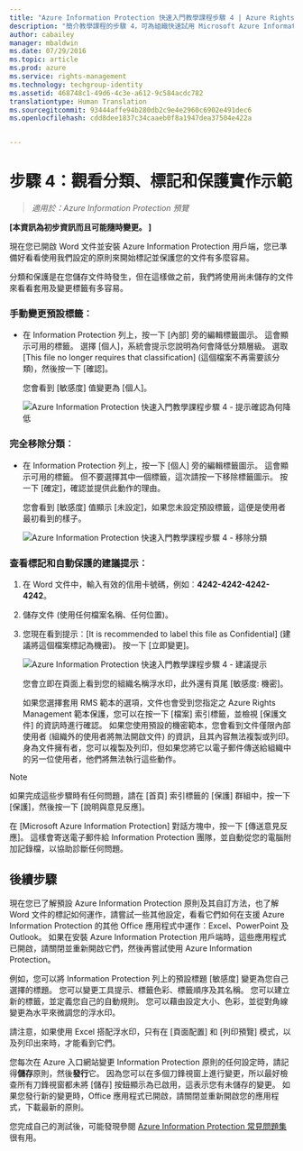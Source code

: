 ```yaml
---
title: "Azure Information Protection 快速入門教學課程步驟 4 | Azure Rights Management"
description: "簡介教學課程的步驟 4，可為組織快速試用 Microsoft Azure Information Protection，只有 4 個步驟，花費時間不超過 15 分鐘。"
author: cabailey
manager: mbaldwin
ms.date: 07/29/2016
ms.topic: article
ms.prod: azure
ms.service: rights-management
ms.technology: techgroup-identity
ms.assetid: 468748c1-49d6-4c3e-a612-9c584acdc782
translationtype: Human Translation
ms.sourcegitcommit: 93444affe94b280db2c9e4e2960c6902e491dec6
ms.openlocfilehash: cdd8dee1837c34caaeb0f8a1947dea37504e422a


---
```


# 步驟 4：觀看分類、標記和保護實作示範 

>*適用於：Azure Information Protection 預覽*

**[本資訊為初步資訊而且可能隨時變更。 ]**

現在您已開啟 Word 文件並安裝 Azure Information Protection 用戶端，您已準備好看看使用我們設定的原則來開始標記並保護您的文件有多麼容易。

分類和保護是在您儲存文件時發生，但在這樣做之前，我們將使用尚未儲存的文件來看看套用及變更標籤有多容易。

### 手動變更預設標籤︰

- 在 Information Protection 列上，按一下 [內部] 旁的編輯標籤圖示。 這會顯示可用的標籤。 選擇 [個人]，系統會提示您說明為何會降低分類層級。 選取 [This file no longer requires that classification] (這個檔案不再需要該分類)，然後按一下 [確認]。  

    您會看到 [敏感度] 值變更為 [個人]。

    ![Azure Information Protection 快速入門教學課程步驟 4 - 提示確認為何降低](../media/confirm-lowering.png)

### 完全移除分類︰

- 在 Information Protection 列上，按一下 [個人] 旁的編輯標籤圖示。 這會顯示可用的標籤。 但不要選擇其中一個標籤，這次請按一下移除標籤圖示。 按一下 [確定]，確認並提供此動作的理由。  

    您會看到 [敏感度] 值顯示 [未設定]，如果您未設定預設標籤，這便是使用者最初看到的樣子。

    ![Azure Information Protection 快速入門教學課程步驟 4 - 移除分類](../media/sensitivity-not-set.png)


### 查看標記和自動保護的建議提示︰

1. 在 Word 文件中，輸入有效的信用卡號碼，例如︰**4242-4242-4242-4242**。 

2. 儲存文件 (使用任何檔案名稱、任何位置)。 

3. 您現在看到提示︰[It is recommended to label this file as Confidential] (建議將這個檔案標記為機密)。 按一下 [立即變更]。

    ![Azure Information Protection 快速入門教學課程步驟 4 - 建議提示](../media/change-now.png)

    您會立即在頁面上看到您的組織名稱浮水印，此外還有頁尾 [敏感度: 機密]。 

    如果您選擇套用 RMS 範本的選項，文件也會受到您指定之 Azure Rights Management 範本保護，您可以在按一下 [檔案] 索引標籤，並檢視 [保護文件] 的資訊時進行確認。 如果您使用預設的機密範本，您會看到文件僅限內部使用者 (組織外的使用者將無法開啟文件) 的資訊，且其內容無法複製或列印。 身為文件擁有者，您可以複製及列印，但如果您將它以電子郵件傳送給組織中的另一位使用者，他們將無法執行這些動作。

> [!NOTE]
>如果完成這些步驟時有任何問題，請在 [首頁] 索引標籤的 [保護] 群組中，按一下 [保護]，然後按一下 [說明與意見反應]。 
>
>在 [Microsoft Azure Information Protection] 對話方塊中，按一下 [傳送意見反應]。 這樣會寄送電子郵件給 Information Protection 團隊，並自動從您的電腦附加記錄檔，以協助診斷任何問題。

##  後續步驟

現在您已了解預設 Azure Information Protection 原則及其自訂方法，也了解 Word 文件的標記如何運作，請嘗試一些其他設定，看看它們如何在支援 Azure Information Protection 的其他 Office 應用程式中運作︰Excel、PowerPoint 及 Outlook。 如果在安裝 Azure Information Protection 用戶端時，這些應用程式已開啟，請關閉並重新開啟它們，然後再嘗試使用 Azure Information Protection。

例如，您可以將 Information Protection 列上的預設標題 [敏感度] 變更為您自己選擇的標題。 您可以變更工具提示、標籤色彩、標籤順序及其名稱。 您可以建立新的標籤，並定義您自己的自動規則。 您可以藉由設定大小、色彩，並從對角線變更為水平來微調您的浮水印。

請注意，如果使用 Excel 搭配浮水印，只有在 [頁面配置] 和 [列印預覽] 模式，以及列印出來時，才能看到它們。

您每次在 Azure 入口網站變更 Information Protection 原則的任何設定時，請記得**儲存**原則，然後**發行**它。 因為您可以在多個刀鋒視窗上進行變更，所以最好檢查所有刀鋒視窗都未將 [儲存] 按鈕顯示為已啟用，這表示您有未儲存的變更。 如果您發行新的變更時，Office 應用程式已開啟，請關閉並重新開啟您的應用程式，下載最新的原則。

您完成自己的測試後，可能發現參閱 [Azure Information Protection 常見問題集](faq.md)很有用。




<!--HONumber=Jul16_HO5-->


